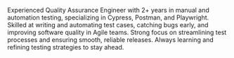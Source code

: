 Experienced Quality Assurance Engineer with 2+ years in manual and automation testing, specializing in Cypress, Postman, and Playwright. Skilled at writing and automating test cases, catching bugs early, and improving software quality in Agile teams. Strong focus on streamlining test processes and ensuring smooth, reliable releases. Always learning and refining testing strategies to stay ahead.
